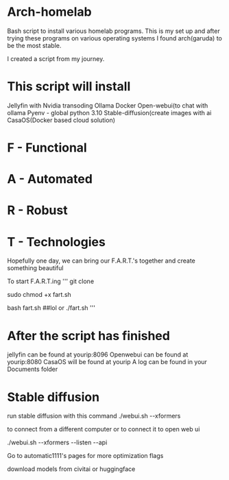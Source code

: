 # Arch-homelab
Bash script to install various homelab programs. This is my set up and after trying these programs on various operating systems I found arch(garuda) to be the most stable.

I created a script from my journey.

# This script will install 
Jellyfin with Nvidia transoding
Ollama
Docker
Open-webui(to chat with ollama
Pyenv - global python 3.10
Stable-diffusion(create images with ai
CasaOS(Docker based cloud solution)

# F - Functional
# A - Automated
# R - Robust
# T - Technologies

Hopefully one day, we can bring our F.A.R.T.'s together and create something beautiful

To start F.A.R.T.ing
'''
git clone

sudo chmod +x fart.sh
 
bash fart.sh ##lol
or
./fart.sh
'''


# After the script has finished 
jellyfin can be found at yourip:8096
Openwebui can be found at yourip:8080
CasaOS will be found at yourip
 A log can be found in your Documents folder

# Stable diffusion
run stable diffusion with this command 
./webui.sh --xformers

to connect from a different computer or to connect it to open web ui

./webui.sh --xformers --listen --api

Go to automatic1111's pages for more optimization flags

download models from civitai or huggingface
